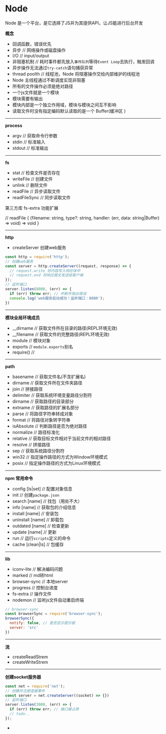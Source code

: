 # Node

Node 是一个平台，是它选择了JS并为其提供API，让JS能进行后台开发

**概念**

- 回调函数，错误优先
- 异步 // 网络操作或磁盘操作
- I/O // input/output
- 非阻塞机制 // 耗时事件都先放入`事件队列`等待`Event Loop`去执行，触发回调
- 异步操作无法通过`try-catch`语句捕获异常
- thread poolth // 线程池，Node 将阻塞操作交给内部维护的线程池
- Node 主线程通过不断调度实现非阻塞
- 所有的文件操作必须是绝对路径
- 一个js文件就是一个模块
- 模块需要有输出
- 模块内部是一个独立作用域，模块与模块之间互不影响
- 读取文件时没有指定编码默认读取的是一个 Buffer(缓冲区 )

---

**process**

- argv // 获取命令行参数
- stdin // 标准输入
- stdout // 标准输出

---

**fs**

- stat // 检查文件是否存在
- writeFile // 创建文件
- unlink // 删除文件
- readFile // 异步读取文件
- readFileSync // 同步读取文件

第三方库 fs-extra 功能扩展

// readFile { (filename: string, type?: string, handler: (err, data: string|Buffer) => void) => void }

---

**http**

- createServer 创建web服务

```js
const http = require('http');
// 创建web服务
const server = http.createServer((request, response) => {
  // request.write 将内容写入响应体中
  // request.end 将响应报文发送给客户端
});
// 监听端口
server.listen(8080, (err) => {
  if (err) throw err; // 中断并抛出错误
  console.log('web服务启动成功！监听端口：8080');
})
```

---

**模块全局环境成员**

- __dirname // 获取文件所在目录的路径(REPL环境无效)
- __filename // 获取文件的完整路径(REPL环境无效)
- module // 模块对象
- exports // `module.exports`别名
- require() // 

---

**path**

- basename // 获取文件名(不含扩展名)
- dirname // 获取文件所在文件夹路径
- join // 拼接路径
- delimiter // 获取系统环境变量路径分割符
- dirname // 获取路径的目录部分
- extname // 获取路径的扩展名部分
- parse // 将路径字符串转成对象
- format // 将路径对象转字符串
- isAbsolute // 判断路径是否为绝对路径
- normalize // 路径标准化
- relative // 获取目标文件相对于当前文件的相对路径
- resolve // 拼接路径
- sep // 获取系统路径分割符
- win32 // 指定操作路径的方式为Window环境模式
- posix // 指定操作路径的方式为Linux环境模式

---

**npm 常用命令**

- config [ls|set] // 配置对象信息
- init // 创建`package.json`
- search [name] // 找包（用处不大）
- info [name] // 获取包的介绍信息
- install [name] // 安装包
- uninstall [name] // 卸载包
- outdated [name] // 检查更新
- update [name] // 更新
- run // 运行`scripts`定义的命令
- cache [clean|ls] // 包缓存

---

**lib**

- iconv-lite // 解决编码问题
- marked // md转html
- browser-sync // 本地server
- progress // 控制台进度
- fs-extra // 操作文件
- nodemon // 监听js文件自动重启终端

```js
// browser-sync
const browserSync = require('browser-sync');
browserSync({
  notify: false, // 是否显示提示框
  server: 'src'
})
```

---

**流**

- createReadStrem
- createWriteStrem

---

**创建socket服务器**

```js
const net = require('net');
// 创建并注册连接事件
const server = net.createServer((socket) => {})
// 监听端口
server.listen(3000, (err) => {
  if (err) throw err; // 端口被占用
  // todo..
});
```

- 
